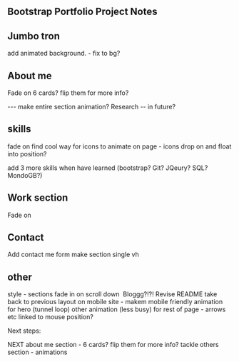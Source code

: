 ## Bootstrap Portfolio Project Notes

Jumbo tron
---------
add animated background. - fix to bg?


About me 
---------

Fade on
6 cards? flip them for more info?

--- make entire section animation? Research -- in future?


skills
---------

fade on
find cool way for icons to animate on page - icons drop on and float into position?

add 3 more skills when have learned (bootstrap? Git? JQeury? SQL? MondoGB?)


Work section
---------

Fade on

Contact
---------
Add contact me form
make section single vh


other
---------

style - sections fade in on scroll down 
Bloggg?!?!
Revise README
take back to previous layout on mobile site - makem mobile friendly
animation for hero (tunnel loop)
other animation (less busy) for rest of page - arrows etc linked to mouse position?


Next steps:

NEXT
about me section - 6 cards? flip them for more info?
 tackle others section - animations
